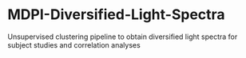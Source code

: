 # MDPI-Diversified-Light-Spectra
Unsupervised clustering pipeline to obtain diversified light spectra for subject studies and correlation analyses
